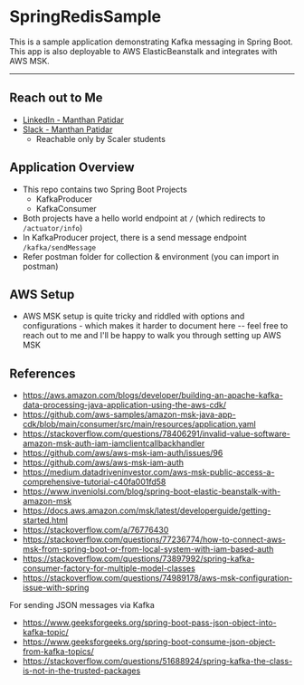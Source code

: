 # SpringRedisSample
This is a sample application demonstrating Kafka messaging in Spring Boot. This app is also deployable to AWS ElasticBeanstalk and integrates with AWS MSK.

---

## Reach out to Me
- [LinkedIn - Manthan Patidar](https://www.linkedin.com/in/manthan-patidar/)
- [Slack - Manthan Patidar](https://scaler-co.slack.com/team/U0375PUUKFC)
    - Reachable only by Scaler students


## Application Overview

- This repo contains two Spring Boot Projects
    - KafkaProducer
    - KafkaConsumer
- Both projects have a hello world endpoint at `/` (which redirects to `/actuator/info`)
- In KafkaProducer project, there is a send message endpoint `/kafka/sendMessage`
- Refer postman folder for collection & environment (you can import in postman)

## AWS Setup
- AWS MSK setup is quite tricky and riddled with options and configurations - which makes it harder to document here -- feel free to reach out to me and I'll be happy to walk you through setting up AWS MSK

## References

- https://aws.amazon.com/blogs/developer/building-an-apache-kafka-data-processing-java-application-using-the-aws-cdk/
- https://github.com/aws-samples/amazon-msk-java-app-cdk/blob/main/consumer/src/main/resources/application.yaml
- https://stackoverflow.com/questions/78406291/invalid-value-software-amazon-msk-auth-iam-iamclientcallbackhandler
- https://github.com/aws/aws-msk-iam-auth/issues/96
- https://github.com/aws/aws-msk-iam-auth
- https://medium.datadriveninvestor.com/aws-msk-public-access-a-comprehensive-tutorial-c40fa001fd58
- https://www.inveniolsi.com/blog/spring-boot-elastic-beanstalk-with-amazon-msk
- https://docs.aws.amazon.com/msk/latest/developerguide/getting-started.html
- https://stackoverflow.com/a/76776430
- https://stackoverflow.com/questions/77236774/how-to-connect-aws-msk-from-spring-boot-or-from-local-system-with-iam-based-auth
- https://stackoverflow.com/questions/73897992/spring-kafka-consumer-factory-for-multiple-model-classes
- https://stackoverflow.com/questions/74989178/aws-msk-configuration-issue-with-spring

For sending JSON messages via Kafka

- https://www.geeksforgeeks.org/spring-boot-pass-json-object-into-kafka-topic/
- https://www.geeksforgeeks.org/spring-boot-consume-json-object-from-kafka-topics/
- https://stackoverflow.com/questions/51688924/spring-kafka-the-class-is-not-in-the-trusted-packages